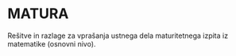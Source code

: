 # MATURA
Rešitve in razlage za vprašanja ustnega dela maturitetnega izpita iz matematike (osnovni nivo).
